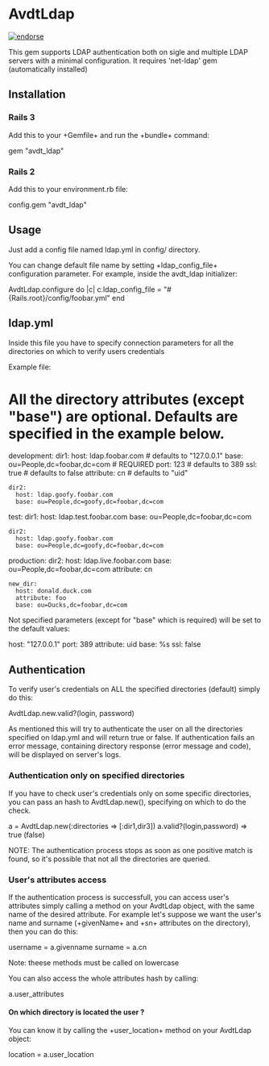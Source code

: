 # AvdtLdap
[![endorse](http://api.coderwall.com/davidetarga/endorsecount.png)](http://coderwall.com/davidetarga)

This gem supports LDAP authentication both on sigle and multiple LDAP servers with a minimal configuration.
It requires 'net-ldap' gem (automatically installed)

## Installation

### Rails 3

Add this to your +Gemfile+ and run the +bundle+ command:

  gem "avdt_ldap"

### Rails 2

Add this to your environment.rb file:

  config.gem "avdt_ldap"

## Usage

Just add a config file named ldap.yml in config/ directory.

You can change default file name by setting +ldap_config_file+ configuration parameter.
For example, inside the avdt_ldap initializer:

  AvdtLdap.configure do |c|
    c.ldap_config_file = "#{Rails.root}/config/foobar.yml"
  end

## ldap.yml

Inside this file you have to specify connection parameters for all the directories on which to verify users credentials

Example file:

  # All the directory attributes (except "base") are optional. Defaults are specified in the example below.

  development:
    dir1:
      host: ldap.foobar.com		# defaults to "127.0.0.1"
      base: ou=People,dc=foobar,dc=com  # REQUIRED
     port: 123				# defaults to 389
      ssl: true				# defaults to false
      attribute: cn			# defaults to "uid"


    dir2:
      host: ldap.goofy.foobar.com
      base: ou=People,dc=goofy,dc=foobar,dc=com

  test:
    dir1:
      host: ldap.test.foobar.com
      base: ou=People,dc=foobar,dc=com

    dir2:
      host: ldap.goofy.foobar.com
      base: ou=People,dc=goofy,dc=foobar,dc=com

  production:
    dir2:
      host: ldap.live.foobar.com
      base: ou=People,dc=foobar,dc=com
      attribute: cn

    new_dir:
      host: donald.duck.com
      attribute: foo
      base: ou=Ducks,dc=foobar,dc=com


Not specified parameters (except for "base" which is required) will be set to the default values:

  host: "127.0.0.1"
  port: 389
  attribute: uid
  base: %s
  ssl: false

## Authentication

To verify user's credentials on ALL the specified directories (default) simply do this:

  AvdtLdap.new.valid?(login, password)

As mentioned this will try to authenticate the user on all the directories specified on ldap.yml and will return true or false.
If authentication fails an error message, containing directory response (error message and code), will be displayed on server's logs.

### Authentication only on specified directories

If you have to check user's credentials only on some specific directories, you can pass an hash to AvdtLdap.new(), specifying on which to do the check.

  a = AvdtLdap.new(:directories => [:dir1,dir3])
  a.valid?(login,password)
  => true   (false)

NOTE: The authentication process stops as soon as one positive match is found, so it's possible that not all the directories are queried.

### User's attributes access

If the authentication process is successfull, you can access user's attributes simply calling a method on your AvdtLdap object, with the same name of the desired attribute. For example let's suppose we want the user's name and surname (+givenName+ and +sn+ attributes on the directory), then you can do this:

  username = a.givenname
  surname = a.cn

Note: theese methods must be called on lowercase

You can also access the whole attributes hash by calling:

  a.user_attributes

#### On which directory is located the user ?

You can know it by calling the +user_location+ method on your AvdtLdap object:

  location = a.user_location
